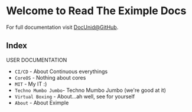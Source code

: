 # Welcome to Read The Eximple Docs

For full documentation visit [DocUnid@GitHub](https://docunid.github.io/).

## Index

USER DOCUMENTATION

* `CI/CD` - About Continuous everythings
* `CoreOS` - Nothing about cores
* `MIT` - My IT :)
* `Techno Mumbo Jumbo`- Techno Mumbo Jumbo (we're good at it)
* `Virtual Boxing` - About...ah well, see for yourself
* `About` - About Eximple